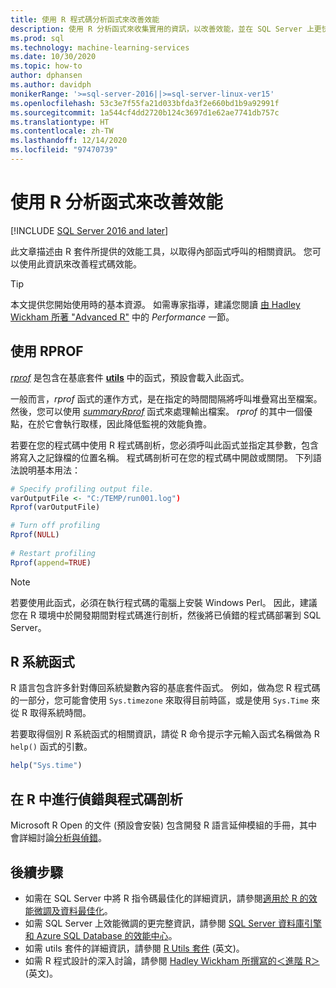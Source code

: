 ```yaml
---
title: 使用 R 程式碼分析函式來改善效能
description: 使用 R 分析函式來收集實用的資訊，以改善效能，並在 SQL Server 上更快取得 R 計算的結果。 *rprof* 函式會收集並傳回內部函式呼叫的相關資訊。
ms.prod: sql
ms.technology: machine-learning-services
ms.date: 10/30/2020
ms.topic: how-to
author: dphansen
ms.author: davidph
monikerRange: '>=sql-server-2016||>=sql-server-linux-ver15'
ms.openlocfilehash: 53c3e7f55fa21d033bfda3f2e660bd1b9a92991f
ms.sourcegitcommit: 1a544cf4dd2720b124c3697d1e62ae7741db757c
ms.translationtype: HT
ms.contentlocale: zh-TW
ms.lasthandoff: 12/14/2020
ms.locfileid: "97470739"
---
```

# <a name="use-r-code-profiling-functions-to-improve-performance"></a>使用 R 分析函式來改善效能
[!INCLUDE [SQL Server 2016 and later](../../includes/applies-to-version/sqlserver2016.md)]

此文章描述由 R 套件所提供的效能工具，以取得內部函式呼叫的相關資訊。 您可以使用此資訊來改善程式碼效能。

> [!TIP]
> 本文提供您開始使用時的基本資源。 如需專家指導，建議您閱讀 [由 Hadley Wickham 所著 "Advanced R"](http://adv-r.had.co.nz) 中的 *Performance* 一節。

## <a name="using-rprof"></a>使用 RPROF

[*rprof*](https://www.rdocumentation.org/packages/utils/versions/3.5.1/topics/Rprof) 是包含在基底套件 [**utils**](https://www.rdocumentation.org/packages/utils/versions/3.5.1) 中的函式，預設會載入此函式。 

一般而言，*rprof* 函式的運作方式，是在指定的時間間隔將呼叫堆疊寫出至檔案。 然後，您可以使用 [*summaryRprof*](https://www.rdocumentation.org/packages/utils/versions/3.5.1/topics/summaryRprof) 函式來處理輸出檔案。 *rprof* 的其中一個優點，在於它會執行取樣，因此降低監視的效能負擔。

若要在您的程式碼中使用 R 程式碼剖析，您必須呼叫此函式並指定其參數，包含將寫入之記錄檔的位置名稱。 程式碼剖析可在您的程式碼中開啟或關閉。 下列語法說明基本用法： 

```R
# Specify profiling output file.
varOutputFile <- "C:/TEMP/run001.log")
Rprof(varOutputFile)

# Turn off profiling
Rprof(NULL)
    
# Restart profiling
Rprof(append=TRUE)
```

> [!NOTE]
> 若要使用此函式，必須在執行程式碼的電腦上安裝 Windows Perl。 因此，建議您在 R 環境中於開發期間對程式碼進行剖析，然後將已偵錯的程式碼部署到 SQL Server。  


## <a name="r-system-functions"></a>R 系統函式

R 語言包含許多針對傳回系統變數內容的基底套件函式。 例如，做為您 R 程式碼的一部分，您可能會使用 `Sys.timezone` 來取得目前時區，或是使用 `Sys.Time` 來從 R 取得系統時間。 

若要取得個別 R 系統函式的相關資訊，請從 R 命令提示字元輸入函式名稱做為 R `help()` 函式的引數。

```R
help("Sys.time")
```

## <a name="debugging-and-profiling-in-r"></a>在 R 中進行偵錯與程式碼剖析

Microsoft R Open 的文件 (預設會安裝) 包含開發 R 語言延伸模組的手冊，其中會詳細討論[分析與偵錯](https://cran.r-project.org/doc/manuals/r-release/R-exts.html#Debugging)。

## <a name="next-steps"></a>後續步驟

+ 如需在 SQL Server 中將 R 指令碼最佳化的詳細資訊，請參閱[適用於 R 的效能微調及資料最佳化](r-and-data-optimization-r-services.md)。
+ 如需 SQL Server 上效能微調的更完整資訊，請參閱 [SQL Server 資料庫引擎和 Azure SQL Database 的效能中心](/sql/relational-databases/performance/performance-center-for-sql-server-database-engine-and-azure-sql-database)。
+ 如需 utils 套件的詳細資訊，請參閱 [R Utils 套件](https://www.rdocumentation.org/packages/utils/versions/3.5.1) \(英文\)。
+ 如需 R 程式設計的深入討論，請參閱 [Hadley Wickham 所撰寫的＜進階 R＞](http://adv-r.had.co.nz) \(英文\)。
